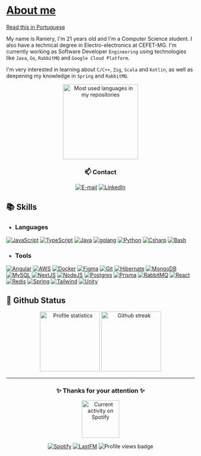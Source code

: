 # [About me](#about-me)

[Read this in Portuguese](README.pt-BR.md)

My name is Raniery, I'm 21 years old and I'm a Computer Science student. I also
have a technical degree in Electro-electronics at CEFET-MG. I'm currently working
as Software Developer `Engineering` using technologies like `Java`, `Go`, `RabbitMQ`
and `Google Cloud Platform`.

I'm very interested in learning about `C/C++`, `Zig`, `Scala` and `Kotlin`, as well
as deepening my knowledge in `Spring` and `RabbitMQ`.

<div align="center">
  <a href="https://github.com/anuraghazra/github-readme-stats">
    <img
      src="https://github-readme-stats.vercel.app/api/top-langs/?username=ranieeery&layout=compact&theme=react&hide_border=true&langs_count=10&text_color=ffffff&show_icons"
      alt="Most used languages in my repositories"
      height="200em"/>
  </a>
  <h3> 📫 Contact </h3>

  [![E-mail](https://custom-icon-badges.demolab.com/badge/-Email-dc262d?style=for-the-badge&logo=mail&logoColor=white)](mailto:raniery2003@hotmail.com)
  [![LinkedIn](https://custom-icon-badges.demolab.com/badge/-LinkedIn-0A66C2?style=for-the-badge&logo=linkedin-app-white-icon)](https://www.linkedin.com/in/ranierygoulart/?locale=en_US)

</div>

## 📚 Skills

- ### Languages

[![JavaScript](https://skillicons.dev/icons?i=js)](https://developer.mozilla.org/docs/Web/JavaScript)
[![TypeScript](https://skillicons.dev/icons?i=ts)](https://www.typescriptlang.org/)
[![Java](https://skillicons.dev/icons?i=java)](https://www.java.com/)
[![golang](https://skillicons.dev/icons?i=go)](https://www.go.dev/)
[![Python](https://skillicons.dev/icons?i=py)](https://www.python.org/)
[![Csharp](https://skillicons.dev/icons?i=cs)](https://dotnet.microsoft.com/languages/csharp)
[![Bash](https://skillicons.dev/icons?i=bash)](https://www.gnu.org/software/bash/)

- ### Tools

[![Angular](https://skillicons.dev/icons?i=angular)](https://angular.io/)
[![AWS](https://skillicons.dev/icons?i=aws)](https://aws.amazon.com/)
[![Docker](https://skillicons.dev/icons?i=docker)](https://www.docker.com/)
[![Figma](https://skillicons.dev/icons?i=figma)](https://www.figma.com/)
[![Git](https://skillicons.dev/icons?i=git)](https://git-scm.com/)
[![Hibernate](https://skillicons.dev/icons?i=hibernate)](https://hibernate.org/)
[![MongoDB](https://skillicons.dev/icons?i=mongodb)](https://www.mongodb.com/)
[![MySQL](https://skillicons.dev/icons?i=mysql)](https://www.mysql.com/)
[![NextJS](https://skillicons.dev/icons?i=nextjs)](https://nextjs.org/)
[![NodeJS](https://skillicons.dev/icons?i=nodejs)](https://nodejs.org/)
[![Postgres](https://skillicons.dev/icons?i=postgres)](https://www.postgresql.org/)
[![Prisma](https://skillicons.dev/icons?i=prisma)](https://www.prisma.io/)
[![RabbitMQ](https://skillicons.dev/icons?i=rabbitmq)](https://www.rabbitmq.com/)
[![React](https://skillicons.dev/icons?i=react)](https://react.dev/)
[![Redis](https://skillicons.dev/icons?i=redis)](https://redis.io/)
[![Spring](https://skillicons.dev/icons?i=spring)](https://spring.io/)
[![Tailwind](https://skillicons.dev/icons?i=tailwindcss)](https://tailwindcss.com/)
[![Unity](https://skillicons.dev/icons?i=unity)](https://unity.com/)

## 📁 Github Status

<div align='center'>
  <a href="https://github.com/anuraghazra/github-readme-stats">
    <img
      src="https://github-readme-stats.vercel.app/api?username=ranieeery&show_icons=true&text_color=ffffff&theme=react&count_private=true&hide_border=true"
      alt="Profile statistics"
      height="160em"/></a>
  <a href="https://github.com/denvercoder1/github-readme-streak-stats">
    <img
      src="https://github-readme-streak-stats-six-ivory.vercel.app/?user=Ranieeery&dates=ffffff&theme=react&date_format=j%20M%5B%20Y%5D&ring=ffffff&fire=61dafb&sideNums=ffffff&currStreakNum=ffffff&hide_border=true"
      alt="Github streak"
      height="160em"/></a>

---

### ✨ Thanks for your attention ✨

  <a href="https://open.spotify.com/user/21ewv2m2bdpfh7ce64v6x2dta?si=c7127d3e4d914957">
    <img
      src="https://spotify-github-profile.kittinanx.com/api/view?uid=21ewv2m2bdpfh7ce64v6x2dta&show_offline=true&cover_image=true&theme=novatorem&bar_color=00d7f6"
      alt="Current activity on Spotify"
      height="100em"/>
  </a>

  [![Spotify](https://custom-icon-badges.demolab.com/badge/-Spotify-1DB954?style=for-the-badge&logo=spotify&logoColor=white)](https://open.spotify.com/user/21ewv2m2bdpfh7ce64v6x2dta?si=6f5b8c18e9a34553)
  [![LastFM](https://custom-icon-badges.demolab.com/badge/-Lastfm-D51007?style=for-the-badge&logo=last.fm&logoColor=white)](https://www.last.fm/pt/user/Raniery_)
  ![Profile views badge](https://komarev.com/ghpvc/?username=ranieeery&color=blue&style=for-the-badge)
</div>
